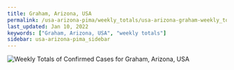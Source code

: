 ```yaml
---
title: Graham, Arizona, USA
permalink: /usa-arizona-pima/weekly_totals/usa-arizona-graham-weekly_totals.html
last_updated: Jan 10, 2022
keywords: ["Graham, Arizona, USA", "weekly totals"]
sidebar: usa-arizona-pima_sidebar
---
```


![Weekly Totals of Confirmed Cases for Graham, Arizona, USA](/covid_tracker/images/graphs/usa-arizona-graham-weekly_totals_graph.png)
